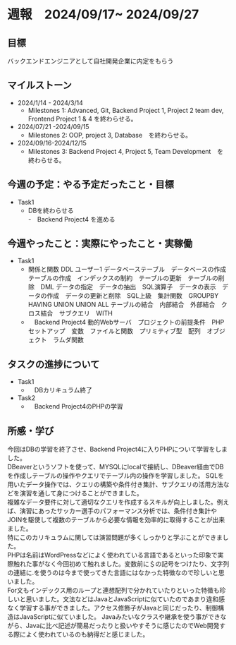 # 週報　2024/09/17~ 2024/09/27
## 目標   
バックエンドエンジニアとして自社開発企業に内定をもらう

## マイルストーン
- 2024/1/14 - 2024/3/14
  - Milestones 1: Advanced, Git, Backend Project 1, Project 2 team dev, Frontend Project 1 & 4 を終わらせる。
- 2024/07/21 -2024/09/15
  - Milestones 2: OOP, project 3, Database　を終わらせる。
- 2024/09/16-2024/12/15
  - Milestones 3: Backend Project 4, Project 5, Team Development　を終わらせる。
   
## 今週の予定：やる予定だったこと・目標
  - Task1
    - DBを終わらせる  
    -　Backend Project4 を進める
    
## 今週やったこと：実際にやったこと・実稼働
- Task1
  -  関係と関数 DDL ユーザー1 データベーステーブル　データベースの作成　テーブルの作成　インデックスの制約　テーブルの更新　テーブルの削除　DML データの指定　データの抽出　SQL演算子　データの表示　データの作成　データの更新と削除　SQL上級　集計関数　GROUPBY HAVING UNION UNION ALL テーブルの結合　内部結合　外部結合　クロス結合　サブクエリ　WITH
  - 　Backend Project4 動的Webサーバ　プロジェクトの前提条件　PHPセットアップ　変数　ファイルと関数　プリミティブ型　配列　オブジェクト　ラムダ関数
## タスクの進捗について
- Task1
  - 　DBカリキュラム終了
- Task2
  - 　Backend Project4のPHPの学習
    
## 所感・学び
今回はDBの学習を終了させ、Backend Project4に入りPHPについて学習をしました。  
DBeaverというソフトを使って、MYSQLにlocalで接続し、DBeaver経由でDBを作成しテーブルの操作やクエリでテーブル内の操作を学習しました。
SQLを用いたデータ操作では、クエリの構築や条件付き集計、サブクエリの活用方法などを演習を通して身につけることができました。  
複雑なデータ要件に対して適切なクエリを作成するスキルが向上しました。例えば、演習にあったサッカー選手のパフォーマンス分析では、条件付き集計やJOINを駆使して複数のテーブルから必要な情報を効率的に取得することが出来ました。  
特にこのカリキュラムに関しては演習問題が多くしっかりと学ぶことができました。  
PHPは名前はWordPressなどによく使われている言語であるといった印象で実際触れた事がなく今回初めて触れました。変数前に＄の記号をつけたり、文字列の連結に.を使うのは今まで使ってきた言語にはなかった特徴なので珍しいと思いました。  
For文もインデックス用のループと連想配列で分かれていたりといった特徴も珍しいと思いました。文法などはJavaとJavaScriptに似ていたのであまり違和感なく学習する事ができました。アクセス修飾子がJavaと同じだったり、制御構造はJavaScriptに似ていました。
Javaみたいなクラスや継承を使う事ができながら、Javaに比べ記述が簡易だったりと扱いやすそうに感じたのでWeb開発する際によく使われているのも納得だと感じました。
